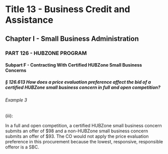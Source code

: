 
# Title 13 - Business Credit and Assistance
## Chapter I - Small Business Administration
### PART 126 - HUBZONE PROGRAM
#### Subpart F - Contracting With Certified HUBZone Small Business Concerns
##### § 126.613 How does a price evaluation preference affect the bid of a certified HUBZone small business concern in full and open competition?
###### Example 3

(iii):

In a full and open competition, a certified HUBZone small business concern submits an offer of $98 and a non-HUBZone small business concern submits an offer of $93. The CO would not apply the price evaluation preference in this procurement because the lowest, responsive, responsible offeror is a SBC.
